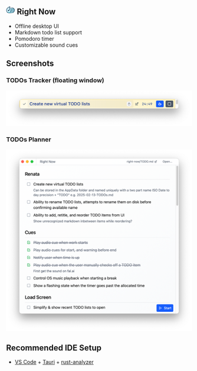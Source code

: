 ## <img src="./src-tauri/icons/app-icon.png" height="24px" /> Right Now

- Offline desktop UI
- Markdown todo list support
- Pomodoro timer
- Customizable sound cues

## Screenshots

### TODOs Tracker (floating window)
![Screenshot of the TODOs Tracker](./screenshots/2025-02-24-TODOs-Tracker@2x.png)

### TODOs Planner
![Screenshot of the TODOs Planner](./screenshots/2025-02-24-TODOs-Planner@2x.png)

## Recommended IDE Setup

- [VS Code](https://code.visualstudio.com/) + [Tauri](https://marketplace.visualstudio.com/items?itemName=tauri-apps.tauri-vscode) + [rust-analyzer](https://marketplace.visualstudio.com/items?itemName=rust-lang.rust-analyzer)
